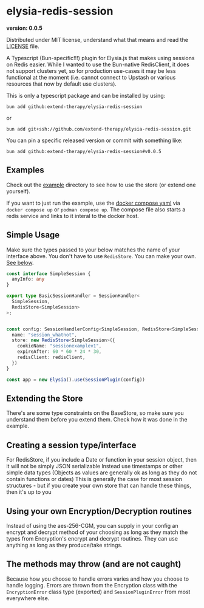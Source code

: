 # elysia-redis-session

**version: 0.0.5**

Distributed under MIT license, understand what that means and read the [LICENSE](/LICENSE) file.

A Typescript (Bun-specific!!!) plugin for Elysia.js that makes using sessions on Redis easier. While I wanted to use the Bun-native RedisClient, it does not support clusters yet, so for production use-cases it may be less functional at the moment (i.e. cannot connect to Upstash or various resources that now by default use clusters).

This is only a typescript package and can be installed by using:

`bun add github:extend-therapy/elysia-redis-session`

or 

`bun add git+ssh://github.com/extend-therapy/elysia-redis-session.git`

You can pin a specific released version or commit with something like:

`bun add github:extend-therapy/elysia-redis-session#v0.0.5`

## Examples
Check out the [example](/example) directory to see how to use the store (or extend one yourself).

If you want to just run the example, use the [docker compose yaml](/docker-compose.yml) via `docker compose up` or `podman compose up`. The compose file also starts a redis service and links to it interal to the docker host.

## Simple Usage
Make sure the types passed to your  below matches the name of your interface above. You don't have to use `RedisStore`. You can make your own. [See below](#extending-the-store-and-session). 

```ts
const interface SimpleSession {
  anyInfo: any
}

export type BasicSessionHandler = SessionHandler<
  SimpleSession,
  RedisStore<SimpleSession>
>;


const config: SessionHandlerConfig<SimpleSession, RedisStore<SimpleSession>> = {
  name: "session_whatnot",
  store: new RedisStore<SimpleSession>({
    cookieName: "sessionexamplev1",
    expireAfter: 60 * 60 * 24 * 30,
    redisClient: redisClient,
  })
}

const app = new Elysia().use(SessionPlugin(config))

```


## Extending the Store

There's are some type constraints on the BaseStore, so make sure you understand them before you extend them. Check how it was done in the example.

## Creating a session type/interface

For RedisStore, if you include a Date or function in your session object, then it will not be simply JSON serializable
Instead use timestamps or other simple data types (Objects as values are generally ok as long as they do not contain functions or dates)
This is generally the case for most session structures - but if you create your own store that can handle these things, then it's up to you

## Using your own Encryption/Decryption routines

Instead of using the aes-256-CGM, you can supply in your config an encrypt and decrypt method of your choosing as long as they match the types from Encryption's encrypt and decrypt routines. They can use anything as long as they produce/take strings.


## The methods may throw (and are not caught)

Because how you choose to handle errors varies and how you choose to handle logging. Errors are thrown from the Encryption class with the `EncryptionError` class type (exported) and `SessionPluginError` from most everywhere else.
